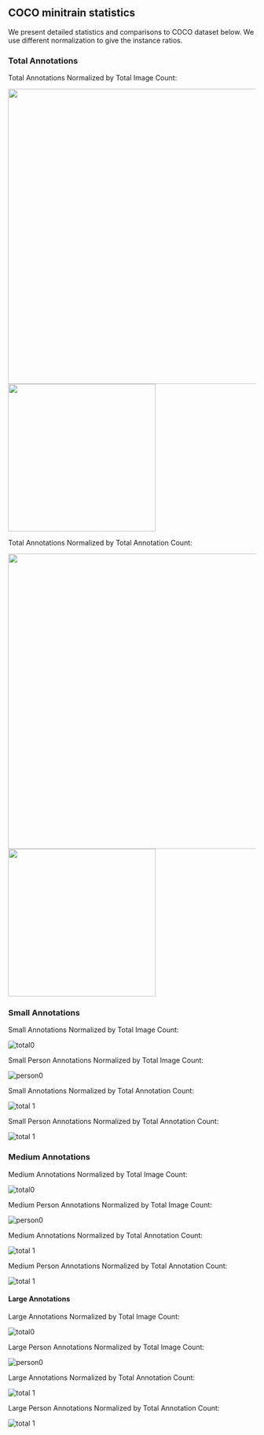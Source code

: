 
## COCO minitrain statistics

We present detailed statistics and comparisons to COCO dataset below. We use different normalization to give the instance ratios.   


### Total Annotations
Total Annotations Normalized by Total Image Count:

<img src="/figures/comparison_bar_plot0_noperson.png" width="600"> <img src="/figures/comparison_bar_plot0_person.png" width="300" height="300">


Total Annotations Normalized by Total Annotation Count:

<img src="/figures/comparison_bar_plot1_noperson.png" width="600"> <img src="/figures/comparison_bar_plot1_person.png" width="300" height="300">


### Small Annotations

Small Annotations Normalized by Total Image Count:

![total0](/figures/comparison_bar_plot0_small_objects_noperson.png)

Small Person Annotations Normalized by Total Image Count:

![person0](/figures/comparison_bar_plot0_small_objects_person.png)


Small Annotations Normalized by Total Annotation Count:

![total 1](/figures/comparison_bar_plot1_small_objects_noperson.png)

Small Person Annotations Normalized by Total Annotation Count:

![total 1](/figures/comparison_bar_plot1_small_objects_person.png)

### Medium Annotations

Medium Annotations Normalized by Total Image Count:

![total0](/figures/comparison_bar_plot0_medium_objects_noperson.png)

Medium Person Annotations Normalized by Total Image Count:

![person0](/figures/comparison_bar_plot0_medium_objects_person.png)


Medium Annotations Normalized by Total Annotation Count:

![total 1](/figures/comparison_bar_plot1_medium_objects_noperson.png)

Medium Person Annotations Normalized by Total Annotation Count:

![total 1](/figures/comparison_bar_plot1_medium_objects_person.png)


#### Large Annotations

Large Annotations Normalized by Total Image Count:

![total0](/figures/comparison_bar_plot0_large_objects_noperson.png)

Large Person Annotations Normalized by Total Image Count:

![person0](/figures/comparison_bar_plot0_large_objects_person.png)


Large Annotations Normalized by Total Annotation Count:

![total 1](/figures/comparison_bar_plot1_large_objects_noperson.png)

Large Person Annotations Normalized by Total Annotation Count:

![total 1](/figures/comparison_bar_plot1_large_objects_person.png)
